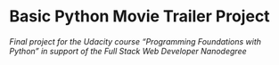 # Basic Python Movie Trailer Project
###### Final project for the Udacity course “Programming Foundations with Python” in support of the Full Stack Web Developer Nanodegree
